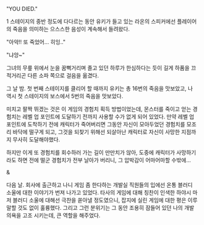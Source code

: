 "YOU DIED." 

1 스테이지의 중반 정도에 다다르는 동안 유키가 들고 있는 라온의 스피커에선 플레이어의 죽음을 의미하는 으스스한 음성이 계속해서 들려왔다. 

"아악!! 또 죽었어... 히잉.." 

"냐앙~" 

그녀의 무릎 위에서 눈을 꿈뻑거리며 졸고 있던 하루가 한심하다는 듯이 길게 하품을 끄적거리곤 다른 소파 쪽으로 걸음을 옮겼다. 

그 날 밤. 
첫 번째 스테이지를 클리어 할 때까지 유키는 총 16번의 죽음을 맛보았고, 나 역시 첫 스테이지의 보스에서 5번의 죽음을 맛보았다. 

미치고 팔짝 뛰겠는 것은 이 게임의 경험치 획득 방법이었는데, 몬스터를 죽이고 얻는 경험치는 레벨 업 포인트에 도달하기 전까지 사용할 수가 없게 되어 있었다. 
만약 레벨 업 포인트에 도착하기 전에 캐릭터가 죽어버리면 그동안 자신이 모아두었던 경험치를 모조리 바닥에 떨구게 되고, 그것을 되찾기 위해선 되살아난 캐릭터로 자신이 사망한 지점까지 무사히 도달해야했다. 

하지만 이게 또 경험치를 회수하러 가는 길이 만만치가 않아, 도중에 캐릭터가 사망하기라도 하면 전에 떨군 경험치가 전부 날아가 버리니, 그 압박감이 어마어마할 수밖에... 

& 

다음 날. 
회사에 출근하고 나니 게임 좀 한다하는 개발실 직원들의 입에선 온통 블러디 소울에 대한 이야기가 번져 나가고 있었다. 
타사의 게임에 대해 칭찬이 인색한 하야시 마저 블러디 소울에 대해선 극찬을 쏟아낼 정도였으니, 잡지에 실린 게임에 대한 평은 이루 말할 것도 없이 훌륭했다. 그리고 그런 분위기는 그 동안 조용히 잠들어 있던 나의 개발 의욕을 고조 시키는데, 큰 역할을 해주었다. 
